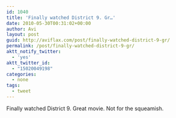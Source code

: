 ```yaml
---
id: 1040
title: 'Finally watched District 9. Gr…'
date: 2010-05-30T00:31:02+00:00
author: Avi
layout: post
guid: http://aviflax.com/post/finally-watched-district-9-gr/
permalink: /post/finally-watched-district-9-gr/
aktt_notify_twitter:
  - 'yes'
aktt_twitter_id:
  - "15020049198"
categories:
  - none
tags:
  - tweet
---
```

Finally watched District 9. Great movie. Not for the squeamish.